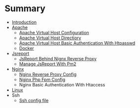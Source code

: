 # Summary

* [Introduction](README.md)
* [Apache](apache.md)
  * [Apache Virtual Host Configuration ](apache/apache-virtual-host-configuration.md)
  * [Apache Virtual Host Directiory](apache/apache-virtual-host-directiory.md)
  * [Apache Virtual Host Basic Authentication With Htpasswd](apache/apache-basic-authentication-with-htpasswd.md)
  * [Docker](docker.md)
* [Jsreport](jsreport.md)
  * [JsReport Behind Nignx Reverse Proxy](jsreport-behind-nignx-reverse-proxy.md)
  * [Manage JsReport With Pm2](manage-jsreport-with-pm2.md)
* [Nginx](nginx.md)
  * [Nginx Reverse Proxy Config](nginx/nginx-reverse-proxy-config.md)
  * [Nginx Php Fpm Config](nginx/nginx-php-fpm-config.md)
  * Nginx Basic Authentication With Htaccess
* [Linux](linux.md)
* Ssh
  * [Ssh config file](ssh-config-file.md)

